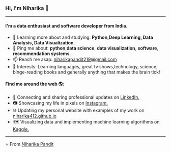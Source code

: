 <!--
### Hi, I'm Niharika 👋


**niharika412/niharika412** is a ✨ _special_ ✨ repository because its `README.md` (this file) appears on your GitHub profile.

Here are some ideas to get you started:

- 🔭 I’m currently working on ...
- 🌱 I’m currently learning ...
- 👯 I’m looking to collaborate on ...
- 🤔 I’m looking for help with ...
- 💬 Ask me about ...
- 📫 How to reach me: ...
- 😄 Pronouns: ...
- ⚡ Fun fact: ...
-->
### Hi, I'm Niharika 👋
---

#### I'm a data enthusiast and software developer from India.

<!-- 🏢 I'm currently working full-time with awesome peeps at **Teladoc Health**
- ⚙️ I use daily: `.csv`, `.js`, `.erb`, `.slim`, `.html`, `.scss`, `.svg`, `.png`, `.json`, `.yml`, `.sql`
- 🌍 I support and volunteer with: **Code Nation, Built By Girls, AllStar Code**
- 💅 Active community member of: **Out in Tech, Techqueria, Girls Who Code**-->
- 🌱 Learning more about and studying: **Python,Deep Learning, Data Analysis, Data Visualization**.
- 💬 Ping me about: **python**,**data science**, **data visualization**, **software**, **recommendation systems**.
- 📫 Reach me asap: niharikapandit219@gmail.com
- 💜 Interests: Learning languages, great tv shows,technology, science, binge-reading books and generally anything that makes the brain tick!


#### Find me around the web 🌎:
- 💼 Connecting and sharing professional updates on <a href="https://www.linkedin.com/in/niharika-pandit/">LinkedIn.</a>
- 📷 Showcasing my life in pixels on <a href="https://www.instagram.com/niharika_219/"> Instagram. </a>
- 🌐 Updating my personal website with examples of my work on <a href="https://niharika412.github.io/">niharika412.github.io</a>
- 🗺 Visualizing data and implementing machine learning algorithms on <a href="https://www.kaggle.com/niharika41298"> Kaggle.</a>

---

⭐️ From [Niharika Pandit](https://github.com/niharika412)
